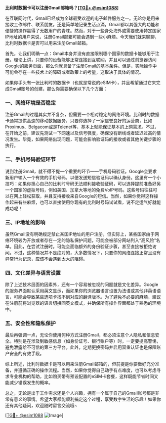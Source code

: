 **比利时数据卡可以注册Gmail邮箱吗？[[TG💪+ @esim1088](https://t.me/s/esim1088)]**

在互联网时代，Gmail已经成为全球最受欢迎的电子邮件服务之一。无论你是用来接收工作邮件、联系朋友，还是简单地记录生活点滴，Gmail都以其强大的功能和便捷的操作赢得了无数用户的青睐。然而，对于一些身处海外或需要使用特定国家IP地址的用户来说，注册Gmail邮箱可能会遇到一些小麻烦。今天我们就来聊聊，比利时数据卡是否可以用来注册Gmail邮箱。

首先，让我们明确一点：Gmail本身并没有直接限制哪个国家的数据卡能够用于注册。理论上讲，只要你的设备能够正常连接到互联网，并且可以通过浏览器访问Google的服务页面，那么你就具备了注册Gmail的基本条件。但是，实际操作中可能会存在一些技术上的障碍或者政策上的考量，这取决于具体的情况。

如果你手头有一张比利时的数据卡（也就是常说的eSIM卡），并且希望通过它来完成Gmail账号的创建，那么你需要确保以下几个方面：

### 一、网络环境是否稳定

注册Gmail的过程其实并不复杂，但需要一个相对稳定的网络环境。比利时的数据卡通常提供高速的移动数据服务，只要你选择了一家信誉良好的运营商，比如Proximus、Belgacom或是Telenet等，基本上就能保证基本的上网需求。不过，在开始之前，建议先测试一下网速以及信号强度，确保没有断线或者延迟过高的情况发生。毕竟，如果网络出现问题，可能会影响验证码的接收或者其他关键步骤的执行。

### 二、手机号码验证环节

说到注册Gmail，就不得不提一个重要的环节——手机号码验证。Google会要求新用户输入一个有效的手机号码，以便发送短信验证码以确认身份。这里有一个小技巧：如果你担心自己的比利时号码无法顺利接收验证码，可以选择提前准备好另一个国家的虚拟号码，例如美国、加拿大等地的免费VoIP号码。这些号码往往可以在网上轻松获取，并且支持接收来自Google的短信。当然，如果你觉得这样操作起来有些麻烦，也可以直接使用你现有的比利时号码试试看，说不定运气好就能成功呢！

### 三、IP地址的影响

虽然Gmail没有明确规定禁止某国IP地址的用户注册，但实际上，某些国家由于网络环境较为开放或者存在一定的隐私保护问题，可能会被部分网站列入“高风险”名单。因此，在尝试注册时，可能会面临额外的身份验证步骤，甚至直接被拒绝访问。不过，这种情况并不是绝对的，大多数情况下，只要你的网络连接正常且没有异常行为记录，应该不会遇到太大的阻碍。

### 四、文化差异与语言设置

除了上述技术层面的因素外，还有一个容易被忽视的问题就是文化差异。Google的服务界面默认采用英文显示，而如果你的浏览器语言设置为法语或其他非英语语言，可能会导致某些选项卡找不到对应的翻译版本。为了避免不必要的麻烦，建议在注册前将浏览器的语言切换回英文模式，并确保所有操作界面都处于熟悉的环境中。

### 五、安全性和隐私保护

最后再强调一点，无论你使用何种方式注册Gmail，都必须注意个人隐私和信息安全。特别是在涉及到敏感信息（如身份证号、银行账户等）时，一定要提高警惕，避免泄露给不可信的第三方平台。此外，定期更换密码并启用双重认证也是保障账户安全的有效手段。

综上所述，比利时数据卡是可以用来注册Gmail邮箱的，但前提是你要做好充分准备，并遵循正确的操作流程。当然，如果你觉得自己动手有点难度，也可以考虑寻求专业机构的帮助，比如购买带有预设配置的eSIM卡套餐，这样既能节省时间又能减少错误发生的概率。

总之，无论是出于工作需求还是个人兴趣，拥有一个属于自己的Gmail账号都是非常有意义的事情。希望大家都能顺利搞定这个过程，享受数字生活的乐趣！如果你还有其他疑问，欢迎随时留言交流哦~

[[TG💪+ @esim1088](https://t.me/s/esim1088) ![Image](https://i.postimg.cc/4NQfJmqS/Snipaste-2025-05-13-00-14-12.png)]